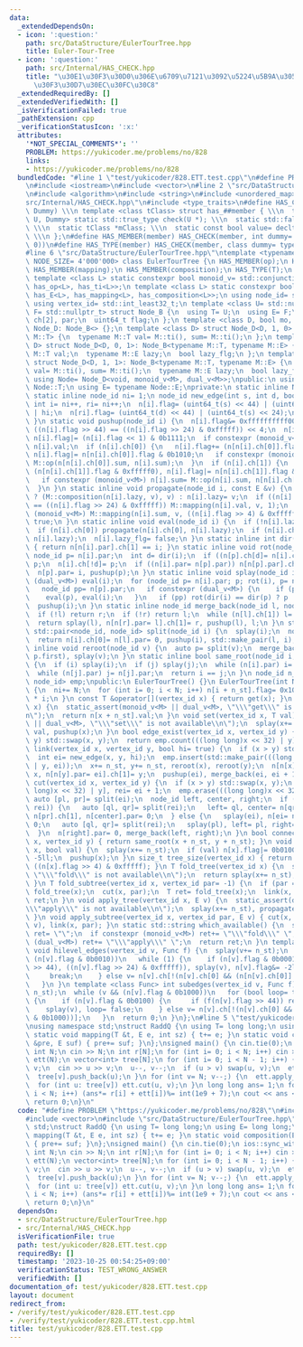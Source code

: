 ```yaml
---
data:
  _extendedDependsOn:
  - icon: ':question:'
    path: src/DataStructure/EulerTourTree.hpp
    title: Euler-Tour-Tree
  - icon: ':question:'
    path: src/Internal/HAS_CHECK.hpp
    title: "\u30E1\u30F3\u30D0\u306E\u6709\u7121\u3092\u5224\u5B9A\u3059\u308B\u30C6\
      \u30F3\u30D7\u30EC\u30FC\u30C8"
  _extendedRequiredBy: []
  _extendedVerifiedWith: []
  _isVerificationFailed: true
  _pathExtension: cpp
  _verificationStatusIcon: ':x:'
  attributes:
    '*NOT_SPECIAL_COMMENTS*': ''
    PROBLEM: https://yukicoder.me/problems/no/828
    links:
    - https://yukicoder.me/problems/no/828
  bundledCode: "#line 1 \"test/yukicoder/828.ETT.test.cpp\"\n#define PROBLEM \"https://yukicoder.me/problems/no/828\"\
    \n#include <iostream>\n#include <vector>\n#line 2 \"src/DataStructure/EulerTourTree.hpp\"\
    \n#include <algorithm>\n#include <string>\n#include <unordered_map>\n#line 2 \"\
    src/Internal/HAS_CHECK.hpp\"\n#include <type_traits>\n#define HAS_CHECK(member,\
    \ Dummy) \\\n template <class tClass> struct has_##member { \\\n  template <class\
    \ U, Dummy> static std::true_type check(U *); \\\n  static std::false_type check(...);\
    \ \\\n  static tClass *mClass; \\\n  static const bool value= decltype(check(mClass))::value;\
    \ \\\n };\n#define HAS_MEMBER(member) HAS_CHECK(member, int dummy= (&U::member,\
    \ 0))\n#define HAS_TYPE(member) HAS_CHECK(member, class dummy= typename U::member)\n\
    #line 6 \"src/DataStructure/EulerTourTree.hpp\"\ntemplate <typename M= void, size_t\
    \ NODE_SIZE= 4'000'000> class EulerTourTree {\n HAS_MEMBER(op);\n HAS_MEMBER(ti);\n\
    \ HAS_MEMBER(mapping);\n HAS_MEMBER(composition);\n HAS_TYPE(T);\n HAS_TYPE(E);\n\
    \ template <class L> static constexpr bool monoid_v= std::conjunction_v<has_T<L>,\
    \ has_op<L>, has_ti<L>>;\n template <class L> static constexpr bool dual_v= std::conjunction_v<has_T<L>,\
    \ has_E<L>, has_mapping<L>, has_composition<L>>;\n using node_id= std::int_least32_t;\n\
    \ using vertex_id= std::int_least32_t;\n template <class U= std::nullptr_t, class\
    \ F= std::nullptr_t> struct Node_B {\n  using T= U;\n  using E= F;\n  node_id\
    \ ch[2], par;\n  uint64_t flag;\n };\n template <class D, bool mo, bool du> struct\
    \ Node_D: Node_B<> {};\n template <class D> struct Node_D<D, 1, 0>: Node_B<typename\
    \ M::T> {\n  typename M::T val= M::ti(), sum= M::ti();\n };\n template <class\
    \ D> struct Node_D<D, 0, 1>: Node_B<typename M::T, typename M::E> {\n  typename\
    \ M::T val;\n  typename M::E lazy;\n  bool lazy_flg;\n };\n template <class D>\
    \ struct Node_D<D, 1, 1>: Node_B<typename M::T, typename M::E> {\n  typename M::T\
    \ val= M::ti(), sum= M::ti();\n  typename M::E lazy;\n  bool lazy_flg;\n };\n\
    \ using Node= Node_D<void, monoid_v<M>, dual_v<M>>;\npublic:\n using T= typename\
    \ Node::T;\n using E= typename Node::E;\nprivate:\n static inline Node n[NODE_SIZE];\n\
    \ static inline node_id ni= 1;\n node_id new_edge(int s, int d, bool hi) {\n \
    \ int i= ni++, ri= ni++;\n  n[i].flag= (uint64_t(s) << 44) | (uint64_t(d) << 24)\
    \ | hi;\n  n[ri].flag= (uint64_t(d) << 44) | (uint64_t(s) << 24);\n  return i;\n\
    \ }\n static void pushup(node_id i) {\n  n[i].flag&= 0xffffffffff00000f;\n  n[i].flag|=\
    \ ((n[i].flag >> 44) == ((n[i].flag >> 24) & 0xfffff)) << 4;\n  n[i].flag&= -11ll,\
    \ n[i].flag|= (n[i].flag << 1) & 0b1111;\n  if constexpr (monoid_v<M>) n[i].sum=\
    \ n[i].val;\n  if (n[i].ch[0]) {\n   n[i].flag+= (n[n[i].ch[0]].flag & 0xfffff0),\
    \ n[i].flag|= n[n[i].ch[0]].flag & 0b1010;\n   if constexpr (monoid_v<M>) n[i].sum=\
    \ M::op(n[n[i].ch[0]].sum, n[i].sum);\n  }\n  if (n[i].ch[1]) {\n   n[i].flag+=\
    \ (n[n[i].ch[1]].flag & 0xfffff0), n[i].flag|= n[n[i].ch[1]].flag & 0b1010;\n\
    \   if constexpr (monoid_v<M>) n[i].sum= M::op(n[i].sum, n[n[i].ch[1]].sum);\n\
    \  }\n }\n static inline void propagate(node_id i, const E &v) {\n  n[i].lazy_flg\
    \ ? (M::composition(n[i].lazy, v), v) : n[i].lazy= v;\n  if ((n[i].flag >> 44)\
    \ == ((n[i].flag >> 24) & 0xfffff)) M::mapping(n[i].val, v, 1);\n  if constexpr\
    \ (monoid_v<M>) M::mapping(n[i].sum, v, ((n[i].flag >> 4) & 0xfffff));\n  n[i].lazy_flg=\
    \ true;\n }\n static inline void eval(node_id i) {\n  if (!n[i].lazy_flg) return;\n\
    \  if (n[i].ch[0]) propagate(n[i].ch[0], n[i].lazy);\n  if (n[i].ch[1]) propagate(n[i].ch[1],\
    \ n[i].lazy);\n  n[i].lazy_flg= false;\n }\n static inline int dir(node_id i)\
    \ { return n[n[i].par].ch[1] == i; }\n static inline void rot(node_id i) {\n \
    \ node_id p= n[i].par;\n  int d= dir(i);\n  if ((n[p].ch[d]= n[i].ch[!d])) n[n[p].ch[d]].par=\
    \ p;\n  n[i].ch[!d]= p;\n  if ((n[i].par= n[p].par)) n[n[p].par].ch[dir(p)]= i;\n\
    \  n[p].par= i, pushup(p);\n }\n static inline void splay(node_id i) {\n  if constexpr\
    \ (dual_v<M>) eval(i);\n  for (node_id p= n[i].par; p; rot(i), p= n[i].par) {\n\
    \   node_id pp= n[p].par;\n   if constexpr (dual_v<M>) {\n    if (pp) eval(pp);\n\
    \    eval(p), eval(i);\n   }\n   if (pp) rot(dir(i) == dir(p) ? p : i);\n  }\n\
    \  pushup(i);\n }\n static inline node_id merge_back(node_id l, node_id r) {\n\
    \  if (!l) return r;\n  if (!r) return l;\n  while (n[l].ch[1]) l= n[l].ch[1];\n\
    \  return splay(l), n[n[r].par= l].ch[1]= r, pushup(l), l;\n }\n static inline\
    \ std::pair<node_id, node_id> split(node_id i) {\n  splay(i);\n  node_id l= n[i].ch[0];\n\
    \  return n[i].ch[0]= n[l].par= 0, pushup(i), std::make_pair(l, i);\n }\n static\
    \ inline void reroot(node_id v) {\n  auto p= split(v);\n  merge_back(p.second,\
    \ p.first), splay(v);\n }\n static inline bool same_root(node_id i, node_id j)\
    \ {\n  if (i) splay(i);\n  if (j) splay(j);\n  while (n[i].par) i= n[i].par;\n\
    \  while (n[j].par) j= n[j].par;\n  return i == j;\n }\n node_id n_st;\n std::unordered_map<uint64_t,\
    \ node_id> emp;\npublic:\n EulerTourTree() {}\n EulerTourTree(int N): n_st(ni)\
    \ {\n  ni+= N;\n  for (int i= 0; i < N; i++) n[i + n_st].flag= 0x100001000000\
    \ * i;\n }\n const T &operator[](vertex_id x) { return get(x); }\n const T &get(vertex_id\
    \ x) {\n  static_assert(monoid_v<M> || dual_v<M>, \"\\\"get\\\" is not available\\\
    n\");\n  return n[x + n_st].val;\n }\n void set(vertex_id x, T val) {\n  static_assert(monoid_v<M>\
    \ || dual_v<M>, \"\\\"set\\\" is not available\\n\");\n  splay(x+= n_st), n[x].val=\
    \ val, pushup(x);\n }\n bool edge_exist(vertex_id x, vertex_id y) {\n  if (x >\
    \ y) std::swap(x, y);\n  return emp.count(((long long)x << 32) | y);\n }\n void\
    \ link(vertex_id x, vertex_id y, bool hi= true) {\n  if (x > y) std::swap(x, y);\n\
    \  int ei= new_edge(x, y, hi);\n  emp.insert(std::make_pair(((long long)x << 32)\
    \ | y, ei));\n  x+= n_st, y+= n_st, reroot(x), reroot(y);\n  n[n[x].par= ei].ch[0]=\
    \ x, n[n[y].par= ei].ch[1]= y;\n  pushup(ei), merge_back(ei, ei + 1);\n }\n void\
    \ cut(vertex_id x, vertex_id y) {\n  if (x > y) std::swap(x, y);\n  int ei= emp[((long\
    \ long)x << 32) | y], rei= ei + 1;\n  emp.erase(((long long)x << 32) | y);\n \
    \ auto [pl, pr]= split(ei);\n  node_id left, center, right;\n  if (pl && same_root(pl,\
    \ rei)) {\n   auto [ql, qr]= split(rei);\n   left= ql, center= n[qr].ch[1], right=\
    \ n[pr].ch[1], n[center].par= 0;\n  } else {\n   splay(ei), n[ei= n[ei].ch[1]].par=\
    \ 0;\n   auto [ql, qr]= split(rei);\n   splay(pl), left= pl, right= n[qr].ch[1];\n\
    \  }\n  n[right].par= 0, merge_back(left, right);\n }\n bool connected(vertex_id\
    \ x, vertex_id y) { return same_root(x + n_st, y + n_st); }\n void subedge_set(vertex_id\
    \ x, bool val) {\n  splay(x+= n_st);\n  if (val) n[x].flag|= 0b0100;\n  else n[x].flag&=\
    \ -5ll;\n  pushup(x);\n }\n size_t tree_size(vertex_id x) { return splay(x+= n_st),\
    \ ((n[x].flag >> 4) & 0xfffff); }\n T fold_tree(vertex_id x) {\n  static_assert(monoid_v<M>,\
    \ \"\\\"fold\\\" is not available\\n\");\n  return splay(x+= n_st), n[x].sum;\n\
    \ }\n T fold_subtree(vertex_id x, vertex_id par= -1) {\n  if (par == -1) return\
    \ fold_tree(x);\n  cut(x, par);\n  T ret= fold_tree(x);\n  link(x, par);\n  return\
    \ ret;\n }\n void apply_tree(vertex_id x, E v) {\n  static_assert(dual_v<M>, \"\
    \\\"apply\\\" is not available\\n\");\n  splay(x+= n_st), propagate(x, v), eval(x);\n\
    \ }\n void apply_subtree(vertex_id x, vertex_id par, E v) { cut(x, par), apply_tree(x,\
    \ v), link(x, par); }\n static std::string which_available() {\n  std::string\
    \ ret= \"\";\n  if constexpr (monoid_v<M>) ret+= \"\\\"fold\\\" \";\n  if constexpr\
    \ (dual_v<M>) ret+= \"\\\"apply\\\" \";\n  return ret;\n }\n template <class Func>\
    \ void hilevel_edges(vertex_id v, Func f) {\n  splay(v+= n_st);\n  while (v &&\
    \ (n[v].flag & 0b0010))\n   while (1) {\n    if (n[v].flag & 0b0001) {\n     f((n[v].flag\
    \ >> 44), ((n[v].flag >> 24) & 0xfffff)), splay(v), n[v].flag&= -2ll, pushup(v);\n\
    \     break;\n    } else v= n[v].ch[!(n[v].ch[0] && (n[n[v].ch[0]].flag & 0b0010))];\n\
    \   }\n }\n template <class Func> int subedges(vertex_id v, Func f) {\n  splay(v+=\
    \ n_st);\n  while (v && (n[v].flag & 0b1000))\n   for (bool loop= true; loop;)\
    \ {\n    if (n[v].flag & 0b0100) {\n     if (f(n[v].flag >> 44)) return 1;\n \
    \    splay(v), loop= false;\n    } else v= n[v].ch[!(n[v].ch[0] && (n[n[v].ch[0]].flag\
    \ & 0b1000))];\n   }\n  return 0;\n }\n};\n#line 5 \"test/yukicoder/828.ETT.test.cpp\"\
    \nusing namespace std;\nstruct RaddQ {\n using T= long long;\n using E= long long;\n\
    \ static void mapping(T &t, E e, int sz) { t+= e; }\n static void composition(E\
    \ &pre, E suf) { pre+= suf; }\n};\nsigned main() {\n cin.tie(0);\n ios::sync_with_stdio(0);\n\
    \ int N;\n cin >> N;\n int r[N];\n for (int i= 0; i < N; i++) cin >> r[i];\n EulerTourTree<RaddQ>\
    \ ett(N);\n vector<int> tree[N];\n for (int i= 0; i < N - 1; i++) {\n  int u,\
    \ v;\n  cin >> u >> v;\n  u--, v--;\n  if (u > v) swap(u, v);\n  ett.link(u, v);\n\
    \  tree[v].push_back(u);\n }\n for (int v= N; v--;) {\n  ett.apply_tree(v, 1);\n\
    \  for (int u: tree[v]) ett.cut(u, v);\n }\n long long ans= 1;\n for (int i= 0;\
    \ i < N; i++) (ans*= r[i] + ett[i])%= int(1e9 + 7);\n cout << ans << '\\n';\n\
    \ return 0;\n}\n"
  code: "#define PROBLEM \"https://yukicoder.me/problems/no/828\"\n#include <iostream>\n\
    #include <vector>\n#include \"src/DataStructure/EulerTourTree.hpp\"\nusing namespace\
    \ std;\nstruct RaddQ {\n using T= long long;\n using E= long long;\n static void\
    \ mapping(T &t, E e, int sz) { t+= e; }\n static void composition(E &pre, E suf)\
    \ { pre+= suf; }\n};\nsigned main() {\n cin.tie(0);\n ios::sync_with_stdio(0);\n\
    \ int N;\n cin >> N;\n int r[N];\n for (int i= 0; i < N; i++) cin >> r[i];\n EulerTourTree<RaddQ>\
    \ ett(N);\n vector<int> tree[N];\n for (int i= 0; i < N - 1; i++) {\n  int u,\
    \ v;\n  cin >> u >> v;\n  u--, v--;\n  if (u > v) swap(u, v);\n  ett.link(u, v);\n\
    \  tree[v].push_back(u);\n }\n for (int v= N; v--;) {\n  ett.apply_tree(v, 1);\n\
    \  for (int u: tree[v]) ett.cut(u, v);\n }\n long long ans= 1;\n for (int i= 0;\
    \ i < N; i++) (ans*= r[i] + ett[i])%= int(1e9 + 7);\n cout << ans << '\\n';\n\
    \ return 0;\n}\n"
  dependsOn:
  - src/DataStructure/EulerTourTree.hpp
  - src/Internal/HAS_CHECK.hpp
  isVerificationFile: true
  path: test/yukicoder/828.ETT.test.cpp
  requiredBy: []
  timestamp: '2023-10-25 00:54:25+09:00'
  verificationStatus: TEST_WRONG_ANSWER
  verifiedWith: []
documentation_of: test/yukicoder/828.ETT.test.cpp
layout: document
redirect_from:
- /verify/test/yukicoder/828.ETT.test.cpp
- /verify/test/yukicoder/828.ETT.test.cpp.html
title: test/yukicoder/828.ETT.test.cpp
---
```


